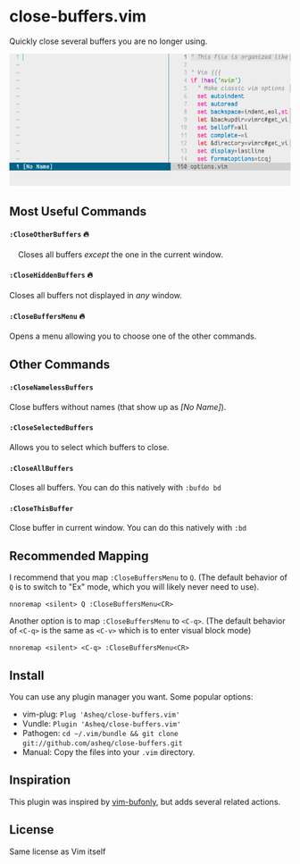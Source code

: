 # close-buffers.vim

Quickly close several buffers you are no longer using.

![demo](https://raw.githubusercontent.com/Asheq/close-buffers.vim/master/img/demo-speed.gif)

## Most Useful Commands

#### `:CloseOtherBuffers` :fire:
&nbsp;&nbsp;&nbsp;&nbsp;Closes all buffers *except* the one in the current window.
#### `:CloseHiddenBuffers` :fire:
   Closes all buffers not displayed in *any* window.

#### `:CloseBuffersMenu` :fire:
   Opens a menu allowing you to choose one of the other commands.

## Other Commands

#### `:CloseNamelessBuffers`
   Close buffers without names (that show up as *[No Name]*).
    
#### `:CloseSelectedBuffers`
   Allows you to select which buffers to close.

#### `:CloseAllBuffers`
   Closes all buffers. You can do this natively with `:bufdo bd`

#### `:CloseThisBuffer`
   Close buffer in current window. You can do this natively with `:bd`

## Recommended Mapping

I recommend that you map `:CloseBuffersMenu` to `Q`. (The default behavior of `Q` is to switch to "Ex" mode, which you will likely never need to use).

    nnoremap <silent> Q :CloseBuffersMenu<CR>

Another option is to map `:CloseBuffersMenu` to `<C-q>`. (The default behavior of `<C-q>` is the same as `<C-v>` which is to enter visual block mode)

    nnoremap <silent> <C-q> :CloseBuffersMenu<CR>
    
## Install
You can use any plugin manager you want. Some popular options:

- vim-plug: `Plug 'Asheq/close-buffers.vim'`
- Vundle: `Plugin 'Asheq/close-buffers.vim'`
- Pathogen: `cd ~/.vim/bundle && git clone git://github.com/asheq/close-buffers.git`
- Manual: Copy the files into your `.vim` directory.

## Inspiration
This plugin was inspired by [vim-bufonly](https://github.com/schickling/vim-bufonly), but adds
several related actions.

## License
Same license as Vim itself

